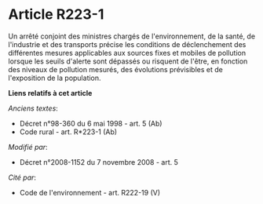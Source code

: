 # Article R223-1

Un arrêté conjoint des ministres chargés de l'environnement, de la santé, de l'industrie et des transports précise les
conditions de déclenchement des différentes mesures applicables aux sources fixes et mobiles de pollution lorsque les seuils
d'alerte sont dépassés ou risquent de l'être, en fonction des niveaux de pollution mesurés, des évolutions prévisibles et de
l'exposition de la population.

**Liens relatifs à cet article**

_Anciens textes_:

  - Décret n°98-360 du 6 mai 1998 - art. 5 (Ab)
  - Code rural - art. R*223-1 (Ab)

_Modifié par_:

  - Décret n°2008-1152 du 7 novembre 2008 - art. 5

_Cité par_:

  - Code de l'environnement - art. R222-19 (V)
